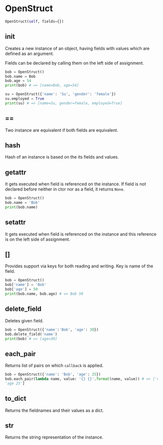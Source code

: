 <h1 id="esu.open_struct.OpenStruct">OpenStruct</h1>

```py
OpenStruct(self, fields={})
```

## init

Creates a new instance of an object, having fields with values which are defined
as an argument.

Fields can be declared by calling them on the left side of assignment.

```py
bob = OpenStruct()
bob.name = Bob
bob.age = 54
print(bob) # => [name=Bob, age=54]

su = OpenStruct({'name': 'Su', 'gender': 'female'})
su.employed = True
print(su) # => [name=Su, gender=female, employed=True]
```

## ==

Two instance are equivalent if both fields are equivalent.

## hash

Hash of an instance is based on the its fields and values.

## getattr

It gets executed when field is referenced on the instance.
If field is not declared before neither in ctor nor as a field, it returns
`None`.

```py
bob = OpenStruct()
bob.name = 'Bob'
print(bob.name)
```

## setattr

It gets executed when field is referenced on the instance and this reference is
on the left side of assignment.

## []

Provides support via keys for both reading and writing. Key is name of the
field.

```py
bob = OpenStruct()
bob['name'] = 'Bob'
bob['age'] = 50
print(bob.name, bob.age) # => Bob 50
```

## delete_field

Deletes given field.

```py
bob = OpenStruct({'name':'Bob', 'age': 30})
bob.delete_field('name')
print(bob) # => [age=30]
```

## each_pair

Returns list of pairs on which `callback` is applied.

```py
bob = OpenStruct({'name': 'Bob', 'age': 25})
bob.each_pair(lambda name, value: '{} {}'.format(name, value)) # => ['name Bob',
'age 25']
```

## to_dict

Returns the fieldnames and their values as a dict.


## str

Returns the string representation of the instance.






